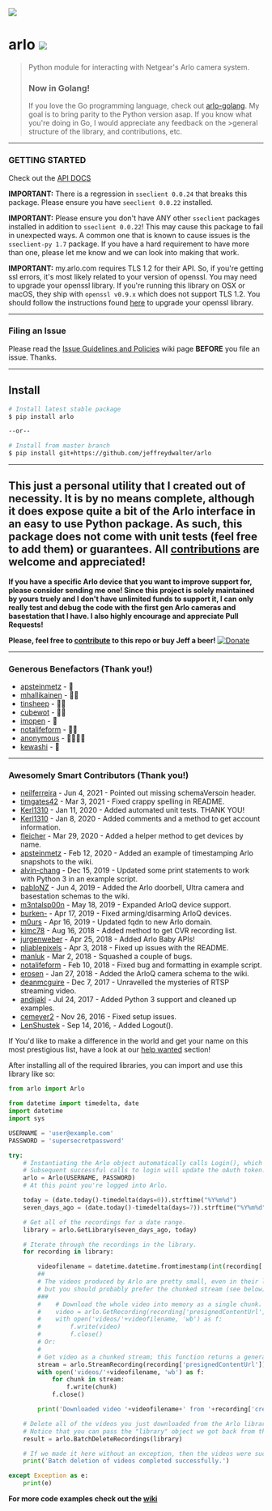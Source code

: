![](logo.png)	
# arlo ![](https://img.shields.io/badge/python-3+-blue.svg)
> Python module for interacting with Netgear's Arlo camera system.
>
>### Now in Golang!
>If you love the Go programming language, check out [arlo-golang](https://github.com/jeffreydwalter/arlo-golang).
>My goal is to bring parity to the Python version asap. If you know what you're doing in Go, I would appreciate any feedback on the >general structure of the library, and contributions, etc.

---
### GETTING STARTED
Check out the [API DOCS](https://github.com/jeffreydwalter/arlo/tree/master/docs)

**IMPORTANT:** There is a regression in `sseclient 0.0.24` that breaks this package. Please ensure you have `seeclient 0.0.22` installed.

**IMPORTANT:** Please ensure you don't have ANY other `sseclient` packages installed in addition to `sseclient 0.0.22`! This may cause this package to fail in unexpected ways. A common one that is known to cause issues is the `sseclient-py 1.7` package. If you have a hard requirement to have more than one, please let me know and we can look into making that work.

**IMPORTANT:** my.arlo.com requires TLS 1.2 for their API. So, if you're getting ssl errors, it's most likely related to your version of openssl. You may need to upgrade your openssl library.
If you're running this library on OSX or macOS, they ship with `openssl v0.9.x` which does not support TLS 1.2. You should follow the instructions found [here](https://comeroutewithme.com/2016/03/13/python-osx-openssl-issue/) to upgrade your openssl library.

---
### Filing an Issue
Please read the [Issue Guidelines and Policies](https://github.com/jeffreydwalter/arlo/wiki/Issue-Guidelines-and-Policies) wiki page **BEFORE** you file an issue. Thanks.

---
## Install
```bash
# Install latest stable package
$ pip install arlo

--or--

# Install from master branch
$ pip install git+https://github.com/jeffreydwalter/arlo
```

---
This just a personal utility that I created out of necessity. It is by no means complete, although it does expose quite a bit of the Arlo interface in an easy to use Python package. As such, this package does not come with unit tests (feel free to add them) or guarantees.
**All [contributions](https://github.com/jeffreydwalter/arlo/issues?q=is%3Aissue+is%3Aopen+label%3A%22help+wanted%22) are welcome and appreciated!**
--
**If you have a specific Arlo device that you want to improve support for, please consider sending me one! Since this project is solely maintained by yours truely and I don't have unlimited funds to support it, I can only really test and debug the code with the first gen Arlo cameras and basestation that I have. I also highly encourage and appreciate Pull Requests!**

**Please, feel free to [contribute](https://github.com/jeffreydwalter/arlo/issues?q=is%3Aissue+is%3Aopen+label%3A%22help+wanted%22) to this repo or buy Jeff a beer!** [![Donate](https://img.shields.io/badge/Donate-PayPal-green.svg)](https://www.paypal.com/cgi-bin/webscr?cmd=_donations&business=R77B7UXMLA6ML&lc=US&item_name=Jeff%20Needs%20Beer&item_number=buyjeffabeer&currency_code=USD&bn=PP%2dDonationsBF%3abtn_donateCC_LG%2egif%3aNonHosted)

---
### Generous Benefactors (Thank you!)
* [apsteinmetz](https://github.com/apsteinmetz) - 🍺
* [mhallikainen](https://github.com/mhallikainen) - 🍺🍺
* [tinsheep](https://github.com/tinsheep) - 🍺🍺
* [cubewot](https://github.com/cubewot) - 🍺🍺 
* [imopen](https://github.com/imopen) - 🍺 
* [notalifeform](https://github.com/notalifeform) - 🍺🍺
* [anonymous](https://github.com/jeffreydwalter/arlo) - 🍺🍺🍺🍺
* [kewashi](https://github.com/kewashi) - 🍺

---
### Awesomely Smart Contributors (Thank you!)
* [neilferreira](https://github.com/neilferreira) - Jun 4, 2021 - Pointed out missing schemaVersoin header.
* [timgates42](https://github.com/timgates42) - Mar 3, 2021 - Fixed crappy spelling in README.
* [Kerl1310](https://github.com/Kerl1310) - Jan 11, 2020 - Added automated unit tests. THANK YOU!
* [Kerl1310](https://github.com/Kerl1310) - Jan 8, 2020 - Added comments and a method to get account information.
* [fleicher](https://github.com/fleicher) - Mar 29, 2020 - Added a helper method to get devices by name.
* [apsteinmetz](https://github.com/apsteinmetz) - Feb 12, 2020 - Added an example of timestamping Arlo snapshots to the wiki.
* [alvin-chang](https://github.com/alvin-chang) - Dec 15, 2019 - Updated some print statements to work with Python 3 in an example script.
* [pabloNZ](https://github.com/pabloNZ) - Jun 4, 2019 - Added the Arlo doorbell, Ultra camera and basestation schemas to the wiki.
* [m3ntalsp00n](https://github.com/m3ntalsp00n) - May 18, 2019 - Expanded ArloQ device support.
* [burken-](https://github.com/burken-) - Apr 17, 2019 - Fixed arming/disarming ArloQ devices.
* [m0urs](https://github.com/m0urs) - Apr 16, 2019 - Updated fqdn to new Arlo domain.
* [kimc78](https://github.com/kimc78) - Aug 16, 2018 - Added method to get CVR recording list.
* [jurgenweber](https://github.com/jurgenweber) - Apr 25, 2018 - Added Arlo Baby APIs!
* [pliablepixels](https://github.com/pliablepixels) - Apr 3, 2018 - Fixed up issues with the README.
* [manluk](https://github.com/manluk) - Mar 2, 2018 - Squashed a couple of bugs.
* [notalifeform](https://github.com/notalifeform) - Feb 10, 2018 - Fixed bug and formatting in example script.
* [erosen](https://github.com/erosen) - Jan 27, 2018 - Added the ArloQ camera schema to the wiki.
* [deanmcguire](https://github.com/deanmcguire) - Dec 7, 2017 - Unravelled the mysteries of RTSP streaming video.
* [andijakl](https://github.com/andijakl) - Jul 24, 2017 - Added Python 3 support and cleaned up examples.
* [cemeyer2](https://github.com/cemeyer2) - Nov 26, 2016 - Fixed setup issues.
* [LenShustek](https://github.com/LenShustek) - Sep 14, 2016, - Added Logout().

If You'd like to make a difference in the world and get your name on this most prestigious list, have a look at our [help wanted](https://github.com/jeffreydwalter/arlo/issues?q=is%3Aissue+is%3Aopen+label%3A%22help+wanted%22) section!

After installing all of the required libraries, you can import and use this library like so:

```python
from arlo import Arlo

from datetime import timedelta, date
import datetime
import sys

USERNAME = 'user@example.com'
PASSWORD = 'supersecretpassword'

try:
	# Instantiating the Arlo object automatically calls Login(), which returns an oAuth token that gets cached.
	# Subsequent successful calls to login will update the oAuth token.
	arlo = Arlo(USERNAME, PASSWORD)
	# At this point you're logged into Arlo.

	today = (date.today()-timedelta(days=0)).strftime("%Y%m%d")
	seven_days_ago = (date.today()-timedelta(days=7)).strftime("%Y%m%d")

	# Get all of the recordings for a date range.
	library = arlo.GetLibrary(seven_days_ago, today)

	# Iterate through the recordings in the library.
	for recording in library:

		videofilename = datetime.datetime.fromtimestamp(int(recording['name'])//1000).strftime('%Y-%m-%d %H-%M-%S') + ' ' + recording['uniqueId'] + '.mp4'
		##
		# The videos produced by Arlo are pretty small, even in their longest, best quality settings,
		# but you should probably prefer the chunked stream (see below). 
		###    
		#    # Download the whole video into memory as a single chunk.
		#    video = arlo.GetRecording(recording['presignedContentUrl'])
		#	 with open('videos/'+videofilename, 'wb') as f:
		#        f.write(video)
		#        f.close()
		# Or:
		#
		# Get video as a chunked stream; this function returns a generator.
		stream = arlo.StreamRecording(recording['presignedContentUrl'])
		with open('videos/'+videofilename, 'wb') as f:
			for chunk in stream:
				f.write(chunk)
			f.close()

		print('Downloaded video '+videofilename+' from '+recording['createdDate']+'.')

	# Delete all of the videos you just downloaded from the Arlo library.
	# Notice that you can pass the "library" object we got back from the GetLibrary() call.
	result = arlo.BatchDeleteRecordings(library)

	# If we made it here without an exception, then the videos were successfully deleted.
	print('Batch deletion of videos completed successfully.')

except Exception as e:
    print(e)
```

**For more code examples check out the [wiki](https://github.com/jeffreydwalter/arlo/wiki)**
